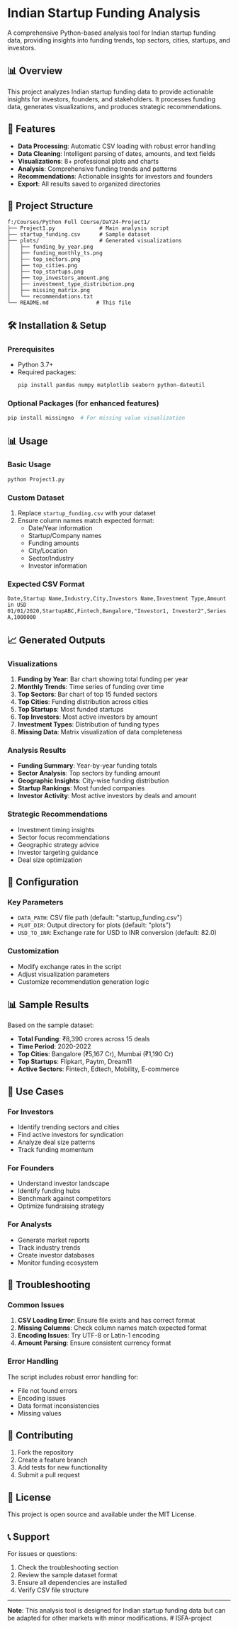 # Indian Startup Funding Analysis

A comprehensive Python-based analysis tool for Indian startup funding data, providing insights into funding trends, top sectors, cities, startups, and investors.

## 📊 Overview

This project analyzes Indian startup funding data to provide actionable insights for investors, founders, and stakeholders. It processes funding data, generates visualizations, and produces strategic recommendations.

## 🚀 Features

- **Data Processing**: Automatic CSV loading with robust error handling
- **Data Cleaning**: Intelligent parsing of dates, amounts, and text fields
- **Visualizations**: 8+ professional plots and charts
- **Analysis**: Comprehensive funding trends and patterns
- **Recommendations**: Actionable insights for investors and founders
- **Export**: All results saved to organized directories

## 📁 Project Structure

```
f:/Courses/Python Full Course/DaY24-Project1/
├── Project1.py              # Main analysis script
├── startup_funding.csv      # Sample dataset
├── plots/                   # Generated visualizations
│   ├── funding_by_year.png
│   ├── funding_monthly_ts.png
│   ├── top_sectors.png
│   ├── top_cities.png
│   ├── top_startups.png
│   ├── top_investors_amount.png
│   ├── investment_type_distribution.png
│   ├── missing_matrix.png
│   └── recommendations.txt
└── README.md               # This file
```

## 🛠️ Installation & Setup

### Prerequisites
- Python 3.7+
- Required packages:
  ```bash
  pip install pandas numpy matplotlib seaborn python-dateutil
  ```

### Optional Packages (for enhanced features)
```bash
pip install missingno  # For missing value visualization
```

## 📊 Usage

### Basic Usage
```bash
python Project1.py
```

### Custom Dataset
1. Replace `startup_funding.csv` with your dataset
2. Ensure column names match expected format:
   - Date/Year information
   - Startup/Company names
   - Funding amounts
   - City/Location
   - Sector/Industry
   - Investor information

### Expected CSV Format
```csv
Date,Startup Name,Industry,City,Investors Name,Investment Type,Amount in USD
01/01/2020,StartupABC,Fintech,Bangalore,"Investor1, Investor2",Series A,1000000
```

## 📈 Generated Outputs

### Visualizations
1. **Funding by Year**: Bar chart showing total funding per year
2. **Monthly Trends**: Time series of funding over time
3. **Top Sectors**: Bar chart of top 15 funded sectors
4. **Top Cities**: Funding distribution across cities
5. **Top Startups**: Most funded startups
6. **Top Investors**: Most active investors by amount
7. **Investment Types**: Distribution of funding types
8. **Missing Data**: Matrix visualization of data completeness

### Analysis Results
- **Funding Summary**: Year-by-year funding totals
- **Sector Analysis**: Top sectors by funding amount
- **Geographic Insights**: City-wise funding distribution
- **Startup Rankings**: Most funded companies
- **Investor Activity**: Most active investors by deals and amount

### Strategic Recommendations
- Investment timing insights
- Sector focus recommendations
- Geographic strategy advice
- Investor targeting guidance
- Deal size optimization

## 🔧 Configuration

### Key Parameters
- `DATA_PATH`: CSV file path (default: "startup_funding.csv")
- `PLOT_DIR`: Output directory for plots (default: "plots")
- `USD_TO_INR`: Exchange rate for USD to INR conversion (default: 82.0)

### Customization
- Modify exchange rates in the script
- Adjust visualization parameters
- Customize recommendation generation logic

## 📊 Sample Results

Based on the sample dataset:
- **Total Funding**: ₹8,390 crores across 15 deals
- **Time Period**: 2020-2022
- **Top Cities**: Bangalore (₹5,167 Cr), Mumbai (₹1,190 Cr)
- **Top Startups**: Flipkart, Paytm, Dream11
- **Active Sectors**: Fintech, Edtech, Mobility, E-commerce

## 🎯 Use Cases

### For Investors
- Identify trending sectors and cities
- Find active investors for syndication
- Analyze deal size patterns
- Track funding momentum

### For Founders
- Understand investor landscape
- Identify funding hubs
- Benchmark against competitors
- Optimize fundraising strategy

### For Analysts
- Generate market reports
- Track industry trends
- Create investor databases
- Monitor funding ecosystem

## 🚨 Troubleshooting

### Common Issues
1. **CSV Loading Error**: Ensure file exists and has correct format
2. **Missing Columns**: Check column names match expected format
3. **Encoding Issues**: Try UTF-8 or Latin-1 encoding
4. **Amount Parsing**: Ensure consistent currency format

### Error Handling
The script includes robust error handling for:
- File not found errors
- Encoding issues
- Data format inconsistencies
- Missing values

## 🤝 Contributing

1. Fork the repository
2. Create a feature branch
3. Add tests for new functionality
4. Submit a pull request

## 📄 License

This project is open source and available under the MIT License.

## 📞 Support

For issues or questions:
1. Check the troubleshooting section
2. Review the sample dataset format
3. Ensure all dependencies are installed
4. Verify CSV file structure

---

**Note**: This analysis tool is designed for Indian startup funding data but can be adapted for other markets with minor modifications.
#   I S F A - p r o j e c t  
 